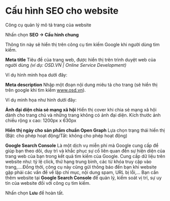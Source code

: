 
# Cấu hình SEO cho website

Công cụ quản lý mô tả trang của website

Nhấn chọn **SEO -> Cấu hình chung**


Thông tin này sẽ hiển thị trên công cụ tìm kiếm Google khi người dùng tìm kiếm.

**Meta title** Tiêu đề của trang web, được hiển thị trên trình duyệt web của người dùng _(ví dụ: OSD.VN | Online Service Development)_

Ví dụ hình minh họa dưới đây:

**Meta description** Nhập một đoạn nội dung miêu tả cho trang (sẽ hiển thị trên google khi tìm kiếm www.osd.vn).

Ví dụ minh họa như hình dưới đây:

**Ảnh đại diện chia sẻ mạng xã hội** Hiển thị cover khi chia sẻ mạng xã hội dành cho trang chủ và những trang không có ảnh đại diện. Kích thước ảnh chiều rộng x cao: 1200px x 630px

**Hiển thị ngày cho sản phẩm chuẩn Open Graph** Lựa chọn trạng thái hiển thị (Bật: cho phép hoạt động/Tắt: không cho phép hoạt động)

**Google Search Console** Là một dịch vụ miễn phí mà Google cung cấp để giúp bạn theo dõi, duy trì và khắc phục sự cố liên quan đến sự hiện diện của trang web của bạn trong kết quả tìm kiếm của Google. Cung cấp dữ liệu trên website như: tỷ lệ click, thứ hạng trung bình, các từ khóa truy cập vào trang,….Đồng thời, công cụ này cũng gửi thông báo đến bạn khi website gặp phải các vấn đề về lặp chỉ mục, nội dung spam, URL bị lỗi,… Bạn cần thêm website tại **Google Search Console** để quản lý, kiểm soát vị trí, sự uy tín của website đối với công cụ tìm kiếm.

Nhấn chọn **Lưu** để hoàn tất.
